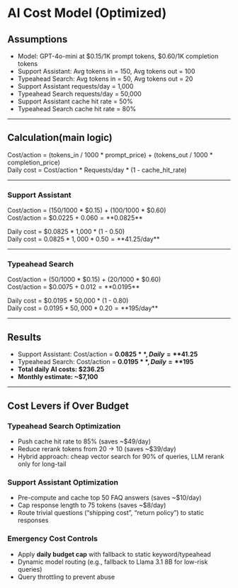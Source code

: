# AI Cost Model (Optimized)

## Assumptions
- Model: GPT-4o-mini at $0.15/1K prompt tokens, $0.60/1K completion tokens
- Support Assistant: Avg tokens in = 150, Avg tokens out = 100
- Typeahead Search: Avg tokens in = 50, Avg tokens out = 20
- Support Assistant requests/day = 1,000
- Typeahead Search requests/day = 50,000
- Support Assistant cache hit rate = 50%
- Typeahead Search cache hit rate = 80%

---

## Calculation(main logic)
Cost/action = (tokens_in / 1000 * prompt_price) + (tokens_out / 1000 * completion_price)  
Daily cost = Cost/action * Requests/day * (1 - cache_hit_rate)

---

### Support Assistant
Cost/action = (150/1000 * $0.15) + (100/1000 * $0.60)  
Cost/action = $0.0225 + $0.060 = **$0.0825**

Daily cost = $0.0825 * 1,000 * (1 - 0.50)  
Daily cost = $0.0825 * 1,000 * 0.50 = **$41.25/day**

---

### Typeahead Search
Cost/action = (50/1000 * $0.15) + (20/1000 * $0.60)  
Cost/action = $0.0075 + $0.012 = **$0.0195**

Daily cost = $0.0195 * 50,000 * (1 - 0.80)  
Daily cost = $0.0195 * 50,000 * 0.20 = **$195/day**

---

## Results
- Support Assistant: Cost/action = **$0.0825**, Daily = **$41.25**  
- Typeahead Search: Cost/action = **$0.0195**, Daily = **$195**  
- **Total daily AI costs: $236.25**  
- **Monthly estimate: ~$7,100**

---

## Cost Levers if Over Budget

### Typeahead Search Optimization
- Push cache hit rate to 85% (saves ~$49/day)  
- Reduce rerank tokens from 20 → 10 (saves ~$39/day)  
- Hybrid approach: cheap vector search for 90% of queries, LLM rerank only for long-tail  

### Support Assistant Optimization
- Pre-compute and cache top 50 FAQ answers (saves ~$10/day)  
- Cap response length to 75 tokens (saves ~$8/day)  
- Route trivial questions (“shipping cost”, “return policy”) to static responses  

### Emergency Cost Controls
- Apply **daily budget cap** with fallback to static keyword/typeahead  
- Dynamic model routing (e.g., fallback to Llama 3.1 8B for low-risk queries)  
- Query throttling to prevent abuse  
